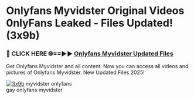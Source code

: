 # Onlyfans Myvidster Original Videos 0nlyFans Leaked - Files Updated! (3x9b)

<h3>🔴 CLICK HERE 🌐==►► <a href="https://tinyurl.com/4seja8ks" rel="nofollow">Onlyfans Myvidster Updated Files</a></h3>

Get Onlyfans Myvidster and all content. Now you can access all videos and pictures of Onlyfans Myvidster. New Updated Files 2025!

[![3x9b](https://i.imgur.com/EWjZXRe.gif)](https://tinyurl.com/4seja8ks)
myvidster onlyfans<br>
gay onlyfans myvidster